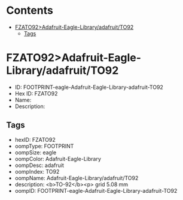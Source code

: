 



Contents
========

* [FZATO92>Adafruit-Eagle-Library/adafruit/TO92](#fzato92adafruit-eagle-libraryadafruitto92)
	* [Tags](#tags)

# FZATO92>Adafruit-Eagle-Library/adafruit/TO92

- ID: FOOTPRINT-eagle-Adafruit-Eagle-Library-adafruit-TO92
- Hex ID: FZATO92
- Name: 
- Description: 

## Tags

- hexID: FZATO92
- oompType: FOOTPRINT
- oompSize: eagle
- oompColor: Adafruit-Eagle-Library
- oompDesc: adafruit
- oompIndex: TO92
- oompName: Adafruit-Eagle-Library/adafruit/TO92
- description: &lt;b&gt;TO-92&lt;/b&gt;&lt;p&gt;
grid 5.08 mm
- oompID: FOOTPRINT-eagle-Adafruit-Eagle-Library-adafruit-TO92

